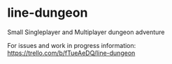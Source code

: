 # line-dungeon
Small Singleplayer and Multiplayer dungeon adventure

For issues and work in progress information:
https://trello.com/b/fTueAeDQ/line-dungeon
